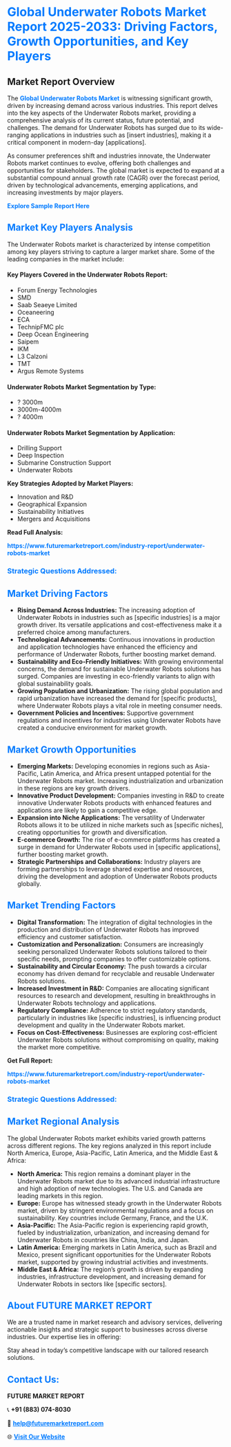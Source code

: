 <h1 style="color: #007BFF;">Global Underwater Robots Market Report 2025-2033: Driving Factors, Growth Opportunities, and Key Players</h1>

<section id="overview">
<h2>Market Report Overview</h2>
<p>The <a href="https://www.futuremarketreport.com/industry-report/underwater-robots-market" style="color: #007BFF; text-decoration: none;"><strong>Global Underwater Robots Market</strong></a> is witnessing significant growth, driven by increasing demand across various industries. This report delves into the key aspects of the Underwater Robots market, providing a comprehensive analysis of its current status, future potential, and challenges. The demand for Underwater Robots has surged due to its wide-ranging applications in industries such as [insert industries], making it a critical component in modern-day [applications].</p>
<p>As consumer preferences shift and industries innovate, the Underwater Robots market continues to evolve, offering both challenges and opportunities for stakeholders. The global market is expected to expand at a substantial compound annual growth rate (CAGR) over the forecast period, driven by technological advancements, emerging applications, and increasing investments by major players.</p>
</section>

<section id="overview">
<p><a href="https://www.futuremarketreport.com/request-sample/reportId=121380" style="color: #007BFF; text-decoration: none;"><strong>Explore Sample Report Here</strong></a></p>
</section>

<section id="key-players">
<h2 style="color: #007BFF;">Market Key Players Analysis</h2>
<p>The Underwater Robots market is characterized by intense competition among key players striving to capture a larger market share. Some of the leading companies in the market include:</p>
<h4>Key Players Covered in the Underwater Robots Report:</h4>
<ul><li>Forum Energy Technologies</li><li>SMD</li><li>Saab Seaeye Limited</li><li>Oceaneering</li><li>ECA</li><li>TechnipFMC plc</li><li>Deep Ocean Engineering</li><li>Saipem</li><li>IKM</li><li>L3 Calzoni</li><li>TMT</li><li>Argus Remote Systems</li></ul>
<h4>Underwater Robots Market Segmentation by Type:</h4>
<ul><li>? 3000m</li><li>3000m-4000m</li><li>? 4000m</li></ul>

<h4>Underwater Robots Market Segmentation by Application:</h4>
<ul><li>Drilling Support</li><li>Deep Inspection</li><li>Submarine Construction Support</li><li>Underwater Robots</li></ul>
<p><strong>Key Strategies Adopted by Market Players:</strong></p>
<ul>
<li>Innovation and R&D</li>
<li>Geographical Expansion</li>
<li>Sustainability Initiatives</li>
<li>Mergers and Acquisitions</li>
</ul>
</section>

<section>
<p><strong>Read Full Analysis: </strong></p><a href="https://www.futuremarketreport.com/industry-report/underwater-robots-market" style="color: #007BFF; text-decoration: none;"><strong>https://www.futuremarketreport.com/industry-report/underwater-robots-market</strong></a>
<h3 style="color: #007BFF;">Strategic Questions Addressed:</h3>
</section>

<section id="driving-factors">
<h2 style="color: #007BFF;">Market Driving Factors</h2>
<ul>
<li><strong>Rising Demand Across Industries:</strong> The increasing adoption of Underwater Robots in industries such as [specific industries] is a major growth driver. Its versatile applications and cost-effectiveness make it a preferred choice among manufacturers.</li>
<li><strong>Technological Advancements:</strong> Continuous innovations in production and application technologies have enhanced the efficiency and performance of Underwater Robots, further boosting market demand.</li>
<li><strong>Sustainability and Eco-Friendly Initiatives:</strong> With growing environmental concerns, the demand for sustainable Underwater Robots solutions has surged. Companies are investing in eco-friendly variants to align with global sustainability goals.</li>
<li><strong>Growing Population and Urbanization:</strong> The rising global population and rapid urbanization have increased the demand for [specific products], where Underwater Robots plays a vital role in meeting consumer needs.</li>
<li><strong>Government Policies and Incentives:</strong> Supportive government regulations and incentives for industries using Underwater Robots have created a conducive environment for market growth.</li>
</ul>
</section>

<section id="growth-opportunities">
<h2 style="color: #007BFF;">Market Growth Opportunities</h2>
<ul>
<li><strong>Emerging Markets:</strong> Developing economies in regions such as Asia-Pacific, Latin America, and Africa present untapped potential for the Underwater Robots market. Increasing industrialization and urbanization in these regions are key growth drivers.</li>
<li><strong>Innovative Product Development:</strong> Companies investing in R&D to create innovative Underwater Robots products with enhanced features and applications are likely to gain a competitive edge.</li>
<li><strong>Expansion into Niche Applications:</strong> The versatility of Underwater Robots allows it to be utilized in niche markets such as [specific niches], creating opportunities for growth and diversification.</li>
<li><strong>E-commerce Growth:</strong> The rise of e-commerce platforms has created a surge in demand for Underwater Robots used in [specific applications], further boosting market growth.</li>
<li><strong>Strategic Partnerships and Collaborations:</strong> Industry players are forming partnerships to leverage shared expertise and resources, driving the development and adoption of Underwater Robots products globally.</li>
</ul>
</section>

<section id="trending-factors">
<h2 style="color: #007BFF;">Market Trending Factors</h2>
<ul>
<li><strong>Digital Transformation:</strong> The integration of digital technologies in the production and distribution of Underwater Robots has improved efficiency and customer satisfaction.</li>
<li><strong>Customization and Personalization:</strong> Consumers are increasingly seeking personalized Underwater Robots solutions tailored to their specific needs, prompting companies to offer customizable options.</li>
<li><strong>Sustainability and Circular Economy:</strong> The push towards a circular economy has driven demand for recyclable and reusable Underwater Robots solutions.</li>
<li><strong>Increased Investment in R&D:</strong> Companies are allocating significant resources to research and development, resulting in breakthroughs in Underwater Robots technology and applications.</li>
<li><strong>Regulatory Compliance:</strong> Adherence to strict regulatory standards, particularly in industries like [specific industries], is influencing product development and quality in the Underwater Robots market.</li>
<li><strong>Focus on Cost-Effectiveness:</strong> Businesses are exploring cost-efficient Underwater Robots solutions without compromising on quality, making the market more competitive.</li>
</ul>
</section>

<section>
<p><strong>Get Full Report: </strong></p><a href="https://www.futuremarketreport.com/industry-report/underwater-robots-market" style="color: #007BFF; text-decoration: none;"><strong>https://www.futuremarketreport.com/industry-report/underwater-robots-market</strong></a>
<h3 style="color: #007BFF;">Strategic Questions Addressed:</h3>
</section>


<section id="regional-analysis">
<h2 style="color: #007BFF;">Market Regional Analysis</h2>
<p>The global Underwater Robots market exhibits varied growth patterns across different regions. The key regions analyzed in this report include North America, Europe, Asia-Pacific, Latin America, and the Middle East & Africa:</p>
<ul>
<li><strong>North America:</strong> This region remains a dominant player in the Underwater Robots market due to its advanced industrial infrastructure and high adoption of new technologies. The U.S. and Canada are leading markets in this region.</li>
<li><strong>Europe:</strong> Europe has witnessed steady growth in the Underwater Robots market, driven by stringent environmental regulations and a focus on sustainability. Key countries include Germany, France, and the U.K.</li>
<li><strong>Asia-Pacific:</strong> The Asia-Pacific region is experiencing rapid growth, fueled by industrialization, urbanization, and increasing demand for Underwater Robots in countries like China, India, and Japan.</li>
<li><strong>Latin America:</strong> Emerging markets in Latin America, such as Brazil and Mexico, present significant opportunities for the Underwater Robots market, supported by growing industrial activities and investments.</li>
<li><strong>Middle East & Africa:</strong> The region’s growth is driven by expanding industries, infrastructure development, and increasing demand for Underwater Robots in sectors like [specific sectors].</li>
</ul>
</section>

<footer>
<h2 style="color: #007BFF;">About FUTURE MARKET REPORT</h2>
<p>We are a trusted name in market research and advisory services, delivering actionable insights and strategic support to businesses across diverse industries. Our expertise lies in offering:</p>

<p>Stay ahead in today’s competitive landscape with our tailored research solutions.</p>

<h2 style="color: #007BFF;">Contact Us:</h2>
<p><strong>FUTURE MARKET REPORT</strong></p>
<p>📞 <strong>+91 (883) 074-8030</strong></p>
<p>📧 <strong><a href="mailto:help@futuremarketreport.com" style="color: #007BFF;">help@futuremarketreport.com</a></strong></p>
<p>🌐 <strong><a href="https://www.futuremarketreport.com/" style="color: #007BFF;">Visit Our Website</a></strong></p>
</footer>